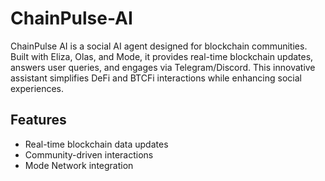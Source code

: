 # ChainPulse-AI
ChainPulse AI is a social AI agent designed for blockchain communities. Built with Eliza, Olas, and Mode, it provides real-time blockchain updates, answers user queries, and engages via Telegram/Discord. This innovative assistant simplifies DeFi and BTCFi interactions while enhancing social experiences.
## Features
- Real-time blockchain data updates
- Community-driven interactions
- Mode Network integration
